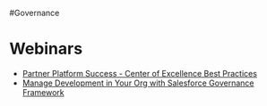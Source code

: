 #Governance

# Webinars

* [Partner Platform Success - Center of Excellence Best Practices](https://www.youtube.com/watch?v=N5XNIuVdBf0)
* [Manage Development in Your Org with Salesforce Governance Framework](https://www.youtube.com/watch?v=MrKifTuivpo)
